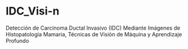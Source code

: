 # IDC_Visi-n
Detección de Carcinoma Ductal Invasivo (IDC) Mediante Imágenes de Histopatología  Mamaria, Técnicas de Visión de Máquina y Aprendizaje Profundo
